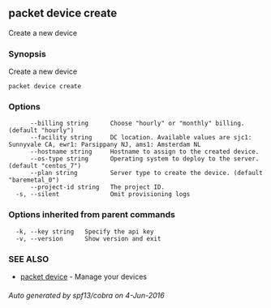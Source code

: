 ## packet device create

Create a new device

### Synopsis


Create a new device

```
packet device create
```

### Options

```
      --billing string      Choose "hourly" or "monthly" billing. (default "hourly")
      --facility string     DC location. Available values are sjc1: Sunnyvale CA, ewr1: Parsippany NJ, ams1: Amsterdam NL
      --hostname string     Hostname to assign to the created device.
      --os-type string      Operating system to deploy to the server. (default "centos_7")
      --plan string         Server type to create the device. (default "baremetal_0")
      --project-id string   The project ID.
  -s, --silent              Omit provisioning logs
```

### Options inherited from parent commands

```
  -k, --key string   Specify the api key
  -v, --version      Show version and exit
```

### SEE ALSO
* [packet device](packet_device.md)	 - Manage your devices

###### Auto generated by spf13/cobra on 4-Jun-2016
